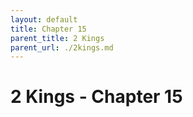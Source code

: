 ```yaml
---
layout: default
title: Chapter 15
parent_title: 2 Kings
parent_url: ./2kings.md
---
```


# 2 Kings - Chapter 15
